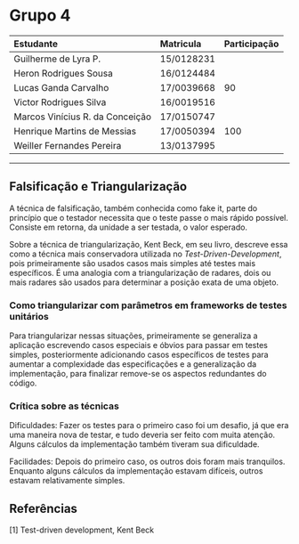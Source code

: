 # Grupo 4

|Estudante|Matricula|Participação|
|:--|:--|:--|
|Guilherme de Lyra P.|15/0128231||
|Heron Rodrigues Sousa|16/0124484||
|Lucas Ganda Carvalho|17/0039668|90|
|Victor Rodrigues Silva|16/0019516||
|Marcos Vinícius R. da Conceição|17/0150747||
|Henrique Martins de Messias|17/0050394|100|
|Weiller Fernandes Pereira|13/0137995||

-----

## Falsificação e Triangularização

A técnica de falsificação, também conhecida como fake it, parte do princípio que o testador necessita que o teste passe o mais rápido possível. Consiste em retorna, da unidade a ser testada, o valor esperado.

Sobre a técnica de triangularização, Kent Beck, em seu livro, descreve essa como a técnica mais conservadora utilizada no *Test-Driven-Development*, pois primeiramente são usados casos mais simples até testes mais específicos. É uma analogia com a triangularização de radares, dois ou mais radares são usados para determinar a posição exata de uma objeto.

### Como triangularizar com parâmetros em frameworks de testes unitários 

Para triangularizar nessas situações, primeiramente se generaliza a aplicação escrevendo casos especiais e óbvios para passar em testes simples, posteriormente adicionando casos específicos de testes para aumentar a complexidade das especificações e a generalização da implementação, para finalizar remove-se os aspectos redundantes do código.

### Crítica sobre as técnicas

Dificuldades: Fazer os testes para o primeiro caso foi um desafio, já que era uma maneira nova de testar, e tudo deveria ser feito com muita atenção. Alguns cálculos da implementação também tiveram sua dificuldade.

Facilidades: Depois do primeiro caso, os outros dois foram mais tranquilos. Enquanto alguns cálculos da implementação estavam difíceis, outros estavam relativamente simples.

## Referências

[1] Test-driven development, Kent Beck

